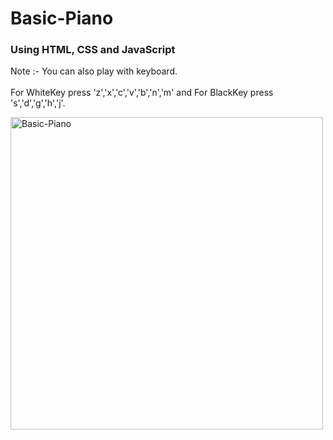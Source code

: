 # Basic-Piano
### Using HTML, CSS and JavaScript

Note :- You can also play with keyboard. <br><br>
        For WhiteKey press 'z','x','c','v','b','n','m' and
        For BlackKey press 's','d','g','h','j'.
 
<img src="https://i.ibb.co/JsSkRBw/Basic-Piano.png" alt="Basic-Piano" width="500px" height="auto" border="0">
